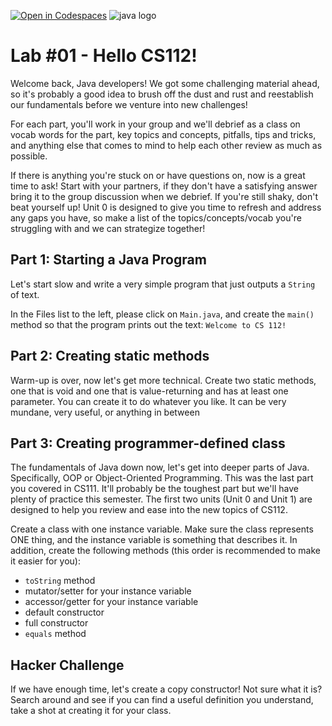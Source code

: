 [![Open in Codespaces](https://classroom.github.com/assets/launch-codespace-2972f46106e565e64193e422d61a12cf1da4916b45550586e14ef0a7c637dd04.svg)](https://classroom.github.com/open-in-codespaces?assignment_repo_id=17827912)
![java logo](instructions/java-logo-vector.png)
# Lab #01 - Hello CS112!
Welcome back, Java developers! We got some challenging material ahead, so it's probably a good idea to brush off the dust and rust and reestablish our fundamentals before we venture into new challenges!

For each part, you'll work in your group and we'll debrief as a class on vocab words for the part, key topics and concepts, pitfalls, tips and tricks, and anything else that comes to mind to help each other review as much as possible.

If there is anything you're stuck on or have questions on, now is a great time to ask! Start with your partners, if they don't have a satisfying answer bring it to the group discussion when we debrief. If you're still shaky, don't beat yourself up! Unit 0 is designed to give you time to refresh and address any gaps you have, so make a list of the topics/concepts/vocab you're struggling with and we can strategize together!


## Part 1: Starting a Java Program
Let's start slow and write a very simple program that just outputs a `String` of text.

In the Files list to the left, please click on `Main.java`, and create the `main()` method so that the program prints out the text: `Welcome to CS 112!`

## Part 2: Creating static methods
Warm-up is over, now let's get more technical. Create two static methods, one that is void and one that is value-returning and has at least one parameter. You can create it to do whatever you like. It can be very mundane, very useful, or anything in between

## Part 3: Creating programmer-defined class
The fundamentals of Java down now, let's get into deeper parts of Java. Specifically, OOP or Object-Oriented Programming. This was the last part you covered in CS111. It'll probably be the toughest part but we'll have plenty of practice this semester. The first two units (Unit 0 and Unit 1) are designed to help you review and ease into the new topics of CS112.

Create a class with one instance variable. Make sure the class represents ONE thing, and the instance variable is something that describes it. In addition, create the following methods (this order is recommended to make it easier for you):
- `toString` method
- mutator/setter for your instance variable
- accessor/getter for your instance variable
- default constructor
- full constructor
- `equals` method

## Hacker Challenge
If we have enough time, let's create a copy constructor! Not sure what it is? Search around and see if you can find a useful definition you understand, take a shot at creating it for your class.
